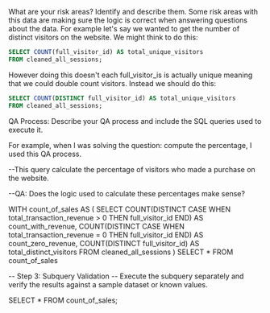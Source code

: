 What are your risk areas? Identify and describe them.
Some risk areas with this data are making sure the logic is correct when answering questions about the data. For example let's say we wanted to get the number of distinct visitors on the website. We might think to do this:

```sql
SELECT COUNT(full_visitor_id) AS total_unique_visitors
FROM cleaned_all_sessions;
```

However doing this doesn't each full_visitor_is is actually unique meaning that we could double count visitors.
Instead we should do this:

```sql
SELECT COUNT(DISTINCT full_visitor_id) AS total_unique_visitors
FROM cleaned_all_sessions;
```

QA Process:
Describe your QA process and include the SQL queries used to execute it.

For example, when I was solving the question: compute the percentage, I used this QA process.

--This query calculate the percentage of visitors who made a purchase on the website.

--QA: Does the logic used to calculate these percentages make sense?

WITH count_of_sales AS (
SELECT
  COUNT(DISTINCT CASE WHEN total_transaction_revenue > 0 THEN full_visitor_id END) AS count_with_revenue,
  COUNT(DISTINCT CASE WHEN total_transaction_revenue = 0 THEN full_visitor_id END) AS count_zero_revenue,
  COUNT(DISTINCT full_visitor_id) AS total_distinct_visitors
FROM cleaned_all_sessions
)
SELECT * FROM count_of_sales

-- Step 3: Subquery Validation
-- Execute the subquery separately and verify the results against a sample dataset or known values.

SELECT *
FROM count_of_sales;

